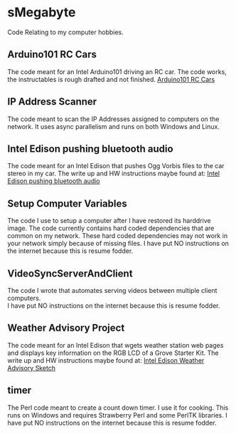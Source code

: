 sMegabyte
=========

Code Relating to my computer hobbies.


## Arduino101 RC Cars
The code meant for an Intel Arduino101 driving an RC car.
The code works, the instructables is rough drafted and not finished.
[Arduino101 RC Cars](http://www.instructables.com/id/Arduino101-RC-Cars/)


## IP Address Scanner
The code meant to scan the IP Addresses assigned to computers on the network.  It uses async parallelism and runs on both Windows and Linux.


## Intel Edison pushing bluetooth audio
The code meant for an Intel Edison that pushes Ogg Vorbis files to the car 
stereo in my car.  The write up and HW instructions maybe found at:
[Intel Edison pushing bluetooth audio](http://www.instructables.com/id/Intel-Edison-pushing-bluetooth-audio/](instructables))


## Setup Computer Variables
The code I use to setup a computer after I have restored its harddrive 
image.  The code currently contains hard coded dependencies that are 
common on my network.  These hard coded dependencies may not work in your
network simply because of missing files.
I have put NO instructions on the internet because this is resume fodder.


## VideoSyncServerAndClient
The code I wrote that automates serving videos between multiple client computers.  
I have put NO instructions on the internet because this is resume fodder.


## Weather Advisory Project
The code meant for an Intel Edison that wgets weather station web pages
and displays key information on the RGB LCD of a Grove Starter Kit.
The write up and HW instructions maybe found at:
[Intel Edison Weather Advisory Sketch](http://www.instructables.com/id/Intel-Edison-Weather-Advisory-Sketch/)


## timer
The Perl code meant to create a count down timer.  I use it for cooking.
This runs on Windows and requires Strawberry Perl and some PerlTK 
libraries.
I have put NO instructions on the internet because this is resume fodder.



